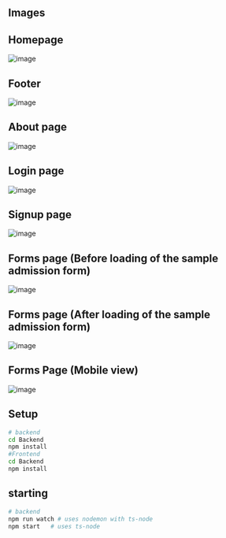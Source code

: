 
  
## Images  
  
## Homepage  
![image](https://user-images.githubusercontent.com/91786927/203784685-96744b6f-94c0-466b-85d4-2d2beb6fce48.png)  
  
## Footer  
![image](https://user-images.githubusercontent.com/91786927/203784734-735fee98-e490-4a3a-9358-fa47dd28bc42.png)  
  
## About page  
![image](https://user-images.githubusercontent.com/91786927/203784815-c4995221-9d11-4c7f-91b9-fa8eb08b18c8.png)  
  
## Login page  
![image](https://user-images.githubusercontent.com/91786927/203784957-f6e642d0-92aa-409b-9a20-050bff8d5b5f.png)  
  
## Signup page  
![image](https://user-images.githubusercontent.com/91786927/203785053-8005c927-8b7b-4c7a-b5a1-d5cf57498f24.png)  
  
## Forms page (Before loading of the sample admission form)  
![image](https://user-images.githubusercontent.com/91786927/203785225-abf36313-b325-4b9b-a98a-51e8f83705a3.png)  
  
## Forms page (After loading of the sample admission form)  
![image](https://user-images.githubusercontent.com/91786927/203785468-28448450-c8d2-430b-9096-0baa409748f0.png)  
  
## Forms Page (Mobile view)  
![image](https://user-images.githubusercontent.com/91786927/203785793-e3ff8eaa-0781-4224-93c0-5d13bc9f7323.png)  
  
  ## Setup
  
```bash
# backend
cd Backend
npm install
#Frontend
cd Backend
npm install
```

## starting

```bash
# backend
npm run watch # uses nodemon with ts-node
npm start  	# uses ts-node
```
